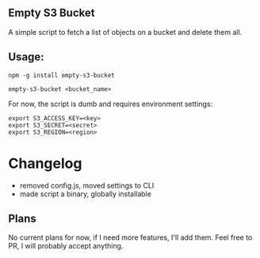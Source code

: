 Empty S3 Bucket
---------------

A simple script to fetch a list of objects on a bucket and delete them all.

## Usage:

    npm -g install empty-s3-bucket

    empty-s3-bucket <bucket_name>

For now, the script is dumb and requires environment settings:

    export S3_ACCESS_KEY=<key>
    export S3_SECRET=<secret>
    export S3_REGION=<region>

# Changelog

- removed config.js, moved settings to CLI
- made script a binary, globally installable
## Plans

No current plans for now, if I need more features, I'll add them. Feel free to PR, I will probably accept anything.


